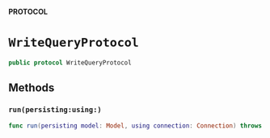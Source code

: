 **PROTOCOL**

# `WriteQueryProtocol`

```swift
public protocol WriteQueryProtocol
```

## Methods
### `run(persisting:using:)`

```swift
func run(persisting model: Model, using connection: Connection) throws
```
